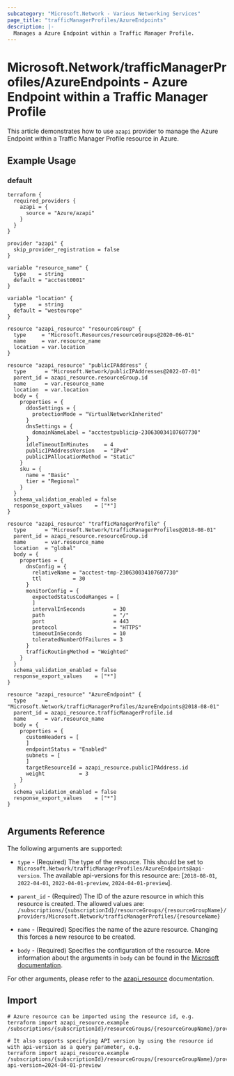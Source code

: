 ```yaml
---
subcategory: "Microsoft.Network - Various Networking Services"
page_title: "trafficManagerProfiles/AzureEndpoints"
description: |-
  Manages a Azure Endpoint within a Traffic Manager Profile.
---
```


# Microsoft.Network/trafficManagerProfiles/AzureEndpoints - Azure Endpoint within a Traffic Manager Profile

This article demonstrates how to use `azapi` provider to manage the Azure Endpoint within a Traffic Manager Profile resource in Azure.



## Example Usage

### default

```hcl
terraform {
  required_providers {
    azapi = {
      source = "Azure/azapi"
    }
  }
}

provider "azapi" {
  skip_provider_registration = false
}

variable "resource_name" {
  type    = string
  default = "acctest0001"
}

variable "location" {
  type    = string
  default = "westeurope"
}

resource "azapi_resource" "resourceGroup" {
  type     = "Microsoft.Resources/resourceGroups@2020-06-01"
  name     = var.resource_name
  location = var.location
}

resource "azapi_resource" "publicIPAddress" {
  type      = "Microsoft.Network/publicIPAddresses@2022-07-01"
  parent_id = azapi_resource.resourceGroup.id
  name      = var.resource_name
  location  = var.location
  body = {
    properties = {
      ddosSettings = {
        protectionMode = "VirtualNetworkInherited"
      }
      dnsSettings = {
        domainNameLabel = "acctestpublicip-230630034107607730"
      }
      idleTimeoutInMinutes     = 4
      publicIPAddressVersion   = "IPv4"
      publicIPAllocationMethod = "Static"
    }
    sku = {
      name = "Basic"
      tier = "Regional"
    }
  }
  schema_validation_enabled = false
  response_export_values    = ["*"]
}

resource "azapi_resource" "trafficManagerProfile" {
  type      = "Microsoft.Network/trafficManagerProfiles@2018-08-01"
  parent_id = azapi_resource.resourceGroup.id
  name      = var.resource_name
  location  = "global"
  body = {
    properties = {
      dnsConfig = {
        relativeName = "acctest-tmp-230630034107607730"
        ttl          = 30
      }
      monitorConfig = {
        expectedStatusCodeRanges = [
        ]
        intervalInSeconds         = 30
        path                      = "/"
        port                      = 443
        protocol                  = "HTTPS"
        timeoutInSeconds          = 10
        toleratedNumberOfFailures = 3
      }
      trafficRoutingMethod = "Weighted"
    }
  }
  schema_validation_enabled = false
  response_export_values    = ["*"]
}

resource "azapi_resource" "AzureEndpoint" {
  type      = "Microsoft.Network/trafficManagerProfiles/AzureEndpoints@2018-08-01"
  parent_id = azapi_resource.trafficManagerProfile.id
  name      = var.resource_name
  body = {
    properties = {
      customHeaders = [
      ]
      endpointStatus = "Enabled"
      subnets = [
      ]
      targetResourceId = azapi_resource.publicIPAddress.id
      weight           = 3
    }
  }
  schema_validation_enabled = false
  response_export_values    = ["*"]
}


```



## Arguments Reference

The following arguments are supported:

* `type` - (Required) The type of the resource. This should be set to `Microsoft.Network/trafficManagerProfiles/AzureEndpoints@api-version`. The available api-versions for this resource are: [`2018-08-01`, `2022-04-01`, `2022-04-01-preview`, `2024-04-01-preview`].

* `parent_id` - (Required) The ID of the azure resource in which this resource is created. The allowed values are:  
  `/subscriptions/{subscriptionId}/resourceGroups/{resourceGroupName}/providers/Microsoft.Network/trafficManagerProfiles/{resourceName}`

* `name` - (Required) Specifies the name of the azure resource. Changing this forces a new resource to be created.

* `body` - (Required) Specifies the configuration of the resource. More information about the arguments in `body` can be found in the [Microsoft documentation](https://learn.microsoft.com/en-us/azure/templates/Microsoft.Network/trafficManagerProfiles/AzureEndpoints?pivots=deployment-language-terraform).

For other arguments, please refer to the [azapi_resource](https://registry.terraform.io/providers/Azure/azapi/latest/docs/resources/resource) documentation.

## Import

 ```shell
 # Azure resource can be imported using the resource id, e.g.
 terraform import azapi_resource.example /subscriptions/{subscriptionId}/resourceGroups/{resourceGroupName}/providers/Microsoft.Network/trafficManagerProfiles/{resourceName}/AzureEndpoints/{resourceName}
 
 # It also supports specifying API version by using the resource id with api-version as a query parameter, e.g.
 terraform import azapi_resource.example /subscriptions/{subscriptionId}/resourceGroups/{resourceGroupName}/providers/Microsoft.Network/trafficManagerProfiles/{resourceName}/AzureEndpoints/{resourceName}?api-version=2024-04-01-preview
 ```
